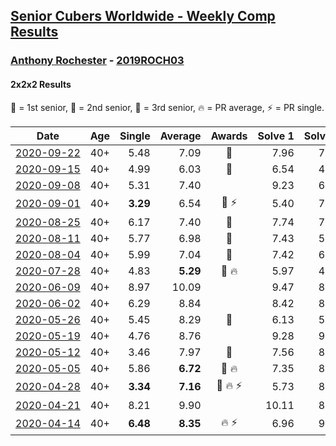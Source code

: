 <style>table {white-space: nowrap;}</style>

## [Senior Cubers Worldwide - Weekly Comp Results](/scw-comp/results/)
### [Anthony Rochester](README.md) - [2019ROCH03](https://www.worldcubeassociation.org/persons/2019ROCH03?event=222)
#### 2x2x2 Results

<span style="white-space: nowrap;">🥇 = 1st senior</span>, <span style="white-space: nowrap;">🥈 = 2nd senior</span>, <span style="white-space: nowrap;">🥉 = 3rd senior</span>, <span style="white-space: nowrap;">🔥 = PR average</span>, <span style="white-space: nowrap;">⚡ = PR single</span>.

| Date | Age | Single | Average | Awards | Solve 1 | Solve 2 | Solve 3 | Solve 4 | Solve 5 | Video |
| :--: | :--: | --: | --: | :--: | --: | --: | --: | --: | --: | :-- |
| [2020-09-22](../../results/2020-09-22/222.md) | 40+ | 5.48 | 7.09 | 🥉 | 7.96 | 7.02 | 5.48 | 7.76 | 6.49 | [Desktop](https://www.facebook.com/events/349197636276246/permalink/349370762925600) / [Mobile](https://m.facebook.com/events/349197636276246?view=permalink&id=349370762925600) |
| [2020-09-15](../../results/2020-09-15/222.md) | 40+ | 4.99 | 6.03 | 🥇 | 6.54 | 4.99 | 5.41 | 6.14 | 12.34 | [Desktop](https://www.facebook.com/events/3404368289613252/permalink/3414547998595281) / [Mobile](https://m.facebook.com/events/3404368289613252?view=permalink&id=3414547998595281) |
| [2020-09-08](../../results/2020-09-08/222.md) | 40+ | 5.31 | 7.40 |  | 9.23 | 6.77 | 5.31 | 6.72 | 8.70 | [Desktop](https://www.facebook.com/events/660661614881054/permalink/661548131459069) / [Mobile](https://m.facebook.com/events/660661614881054?view=permalink&id=661548131459069) |
| [2020-09-01](../../results/2020-09-01/222.md) | 40+ | **3.29** | 6.54 | 🥉 ⚡ | 5.40 | 7.16 | 7.07 | **3.29** | 7.65 | [Desktop](https://www.facebook.com/events/652945192290048/permalink/654984708752763) / [Mobile](https://m.facebook.com/events/652945192290048?view=permalink&id=654984708752763) |
| [2020-08-25](../../results/2020-08-25/222.md) | 40+ | 6.17 | 7.40 | 🥇 | 7.74 | 7.91 | 6.55 | 6.17 | DNF | [Desktop](https://www.facebook.com/events/2812216602434889/permalink/2813449918978224) / [Mobile](https://m.facebook.com/events/2812216602434889?view=permalink&id=2813449918978224) |
| [2020-08-11](../../results/2020-08-11/222.md) | 40+ | 5.77 | 6.98 | 🥈 | 7.43 | 5.77 | 6.15 | 7.36 | DNF | [Desktop](https://www.facebook.com/events/338631130511019/permalink/339654083742057) / [Mobile](https://m.facebook.com/events/338631130511019?view=permalink&id=339654083742057) |
| [2020-08-04](../../results/2020-08-04/222.md) | 40+ | 5.99 | 7.04 | 🥉 | 7.42 | 6.12 | DNF | 7.58 | 5.99 | [Desktop](https://www.facebook.com/events/748440219235440/permalink/750112302401565) / [Mobile](https://m.facebook.com/events/748440219235440?view=permalink&id=750112302401565) |
| [2020-07-28](../../results/2020-07-28/222.md) | 40+ | 4.83 | **5.29** | 🥈 🔥 | 5.97 | 4.83 | 5.00 | 4.91 | 8.37 | [Desktop](https://www.facebook.com/events/708566320000803/permalink/712829059574529) / [Mobile](https://m.facebook.com/events/708566320000803?view=permalink&id=712829059574529) |
| [2020-06-09](../../results/2020-06-09/222.md) | 40+ | 8.97 | 10.09 |  | 9.47 | 8.97 | 10.50 | 10.29 | 11.48 | [Desktop](https://www.facebook.com/events/903549840109576/permalink/906926949771865) / [Mobile](https://m.facebook.com/events/903549840109576?view=permalink&id=906926949771865) |
| [2020-06-02](../../results/2020-06-02/222.md) | 40+ | 6.29 | 8.84 |  | 8.42 | 8.72 | 6.29 | 10.57 | 9.38 | [Desktop](https://www.facebook.com/events/3373950429496747/permalink/3374061342818989) / [Mobile](https://m.facebook.com/events/3373950429496747?view=permalink&id=3374061342818989) |
| [2020-05-26](../../results/2020-05-26/222.md) | 40+ | 5.45 | 8.29 | 🥈 | 6.13 | 5.45 | 9.65 | 9.08 | 15.34 | [Desktop](https://www.facebook.com/events/688407551989463/permalink/690197401810478) / [Mobile](https://m.facebook.com/events/688407551989463?view=permalink&id=690197401810478) |
| [2020-05-19](../../results/2020-05-19/222.md) | 40+ | 4.76 | 8.76 |  | 9.28 | 9.10 | 7.89 | 19.86 | 4.76 | [Desktop](https://www.facebook.com/events/1880761498725633/permalink/1884225021712614) / [Mobile](https://m.facebook.com/events/1880761498725633?view=permalink&id=1884225021712614) |
| [2020-05-12](../../results/2020-05-12/222.md) | 40+ | 3.46 | 7.97 | 🥈 | 7.56 | 8.22 | 3.46 | 8.42 | 8.12 | [Desktop](https://www.facebook.com/events/546188069600739/permalink/549151575971055) / [Mobile](https://m.facebook.com/events/546188069600739?view=permalink&id=549151575971055) |
| [2020-05-05](../../results/2020-05-05/222.md) | 40+ | 5.86 | **6.72** | 🥈 🔥 | 7.35 | 8.55 | 5.86 | 5.86 | 6.96 | [Desktop](https://www.facebook.com/events/3313106775587396/permalink/3313878432176897) / [Mobile](https://m.facebook.com/events/3313106775587396?view=permalink&id=3313878432176897) |
| [2020-04-28](../../results/2020-04-28/222.md) | 40+ | **3.34** | **7.16** | 🥉 🔥 ⚡ | 5.73 | 8.32 | 7.44 | **3.34** | 12.34 | [Desktop](https://www.facebook.com/events/535188653858103/permalink/535220337188268) / [Mobile](https://m.facebook.com/events/535188653858103?view=permalink&id=535220337188268) |
| [2020-04-21](../../results/2020-04-21/222.md) | 40+ | 8.21 | 9.90 |  | 10.11 | 8.68 | 10.90 | 11.95 | 8.21 | [Desktop](https://www.facebook.com/events/880278499062375/permalink/880868635670028) / [Mobile](https://m.facebook.com/events/880278499062375?view=permalink&id=880868635670028) |
| [2020-04-14](../../results/2020-04-14/222.md) | 40+ | **6.48** | **8.35** | 🔥 ⚡ | 6.96 | 9.98 | **6.48** | DNF | 8.10 | [Desktop](https://www.facebook.com/events/982619255468618/permalink/982655132131697) / [Mobile](https://m.facebook.com/events/982619255468618?view=permalink&id=982655132131697) |


<!-- Global site tag (gtag.js) - Google Analytics -->
<script async src="https://www.googletagmanager.com/gtag/js?id=UA-86348435-3"></script>
<script>window.dataLayer = window.dataLayer || []; function gtag() {dataLayer.push(arguments);} gtag('js', new Date()); gtag('config', 'UA-86348435-3');</script>
